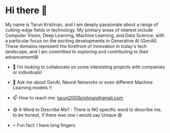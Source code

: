 # Hi there 👋


My name is Tarun Krishnan, and I am deeply passionate about a range of cutting-edge fields in technology. My primary areas of interest include Computer Vision, Deep Learning, Machine Learning, and Data Science, with a particular focus on the exciting developments in Generative AI (GenAI). These domains represent the forefront of innovation in today's tech landscape, and I am committed to exploring and contributing to their advancement😄 

<!--
**tarun36rocker/tarun36rocker** is a ✨ _special_ ✨ repository because its `README.md` (this file) appears on your GitHub profile.

Here are some ideas to get you started:
-->

- 👯 I’m looking to collaborate on some interesting projects with companies or individuals!

- 💬 Ask me about GenAI, Neural Networks or even different Machine Learning models !!

- 📫 How to reach me: tarun2000krishnan@gmail.com

- 😄 A Word to Describe Me? : There is NO specific word to describe me, to be honest, if there was one I would say Unique 😄

- ⚡ Fun fact: I have long fingers

